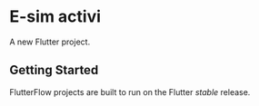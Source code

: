 # E-sim activi

A new Flutter project.

## Getting Started

FlutterFlow projects are built to run on the Flutter _stable_ release.
